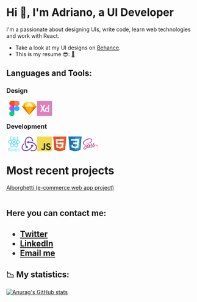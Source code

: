 <h1>Hi 👋, I'm Adriano, a UI Developer</h1>

<p>I'm a passionate about designing UIs, write code, learn web technologies and work with React.</p>

<ul>
  <li>Take a look at my UI designs on <a href="https://www.behance.net/adrianojosue" target="_blank">Behance</a>.</li>
  <li>This is my resume 😎: <a href='./Resume (Adriano Josué Díaz Hidalgo).pdf' align="left">📄</a></li>
</ul>
  
<h2>Languages and Tools:</h2>

<h3>Design</h3>
<img src="https://github.com/devicons/devicon/blob/master/icons/figma/figma-original.svg" alt="Figma" width="40" height="40" align="left" />
<img src="https://github.com/devicons/devicon/blob/master/icons/sketch/sketch-original.svg" alt="Sketch" width="40" height="40" align="left" />
<img src="https://github.com/devicons/devicon/blob/master/icons/xd/xd-plain.svg" alt="Adobe XD" width="40" height="40" align="left" />

<br>
<br>

<h3>Development</h3>
<img src="https://github.com/devicons/devicon/blob/master/icons/react/react-original-wordmark.svg" alt="React" width="40" height="40" align="left" />
<img src="https://github.com/devicons/devicon/blob/master/icons/redux/redux-original.svg" alt="Redux" width="40" height="40" align="left" />
<img src="https://github.com/devicons/devicon/blob/master/icons/javascript/javascript-original.svg" alt="JavaScript" width="40" height="40" align="left" />
<img src="https://github.com/devicons/devicon/blob/master/icons/html5/html5-original.svg" alt="HTML5" width="40" height="40" align="left" />
<img src="https://github.com/devicons/devicon/blob/master/icons/css3/css3-original.svg" alt="CSS3" width="40" height="40" align="left" />
<img src="https://github.com/devicons/devicon/blob/master/icons/sass/sass-original.svg" alt="SASS" width="40" height="40" align="left" />

<br>
<br>

<h1>Most recent projects</h2>
<a href='https://github.com/adrianojosue/alborghetti' target='_blank'>Alborghetti (e-commerce web app project)</a>

<br>
<br>

<h2>Here you can contact me:<h2>
<ul>
  <li><a href="https://twitter.com/adrianojosue" target="_blank">Twitter</a></li>
  <li><a href="https://www.linkedin.com/in/adrianojosue/" target="_blank">LinkedIn</a></li>
  <li><a href="mailto:josuediazhidalgo@gmail.com">Email me</a></li>
</ul>
  
<h2>📉 My statistics:</h2>

[![Anurag's GitHub stats](https://github-readme-stats.vercel.app/api?username=adrianojosue&show_icons=true&count_private=true&theme=github_dark&hide=issues)](https://github.com/anuraghazra/github-readme-stats)
